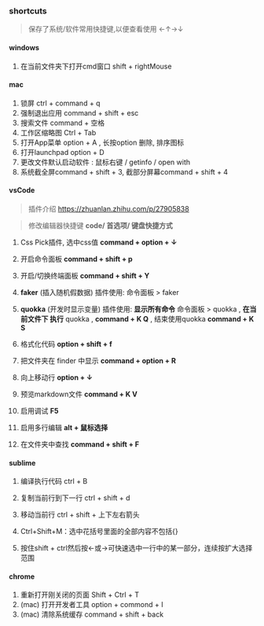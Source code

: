 ###  shortcuts

> 保存了系统/软件常用快捷键,以便查看使用 ←↑→↓



#### windows

1. 在当前文件夹下打开cmd窗口    shift + rightMouse  




#### mac

1. 锁屏 ctrl + command + q
2. 强制退出应用 command + shift + esc
3. 搜索文件 command + 空格
4. 工作区缩略图  Ctrl + Tab
5. 打开App菜单 option + A , 长按option 删除, 排序图标
6. 打开launchpad option + D
7. 更改文件默认启动软件 : 鼠标右键 / getinfo / open with
8. 系统截全屏command + shift + 3, 截部分屏幕command + shift + 4 



#### vsCode

> 插件介绍 https://zhuanlan.zhihu.com/p/27905838

> 修改编辑器快捷键 **code/ 首选项/ 键盘快捷方式**

1. Css Pick插件, 选中css值              **command + option + ↓**

2. 开启命令面板                                **command + shift + p**

3. 开启/切换终端面板                       **command  + shift + Y**

4. **faker** (插入随机假数据) 插件使用: 命令面板 > faker

5. **quokka** (开发时显示变量) 插件使用: **显示所有命令** 命令面板 > quokka , **在当前文件下 执行** quokka , **command + K Q** , 结束使用quokka **command + K S**

6. 格式化代码                                  **option + shift + f**

7. 把文件夹在 finder 中显示          **command + option + R**

8. 向上移动行                                  **option + ↓**

9. 预览markdown文件                  **command + K V**

10. 启用调试                                      **F5**

11. 启用多行编辑                              **alt + 鼠标选择**

12. 在文件夹中查找                          **command + shift + F**

       



#### sublime 

1. 编译执行代码   ctrl + B 

2. 复制当前行到下一行 ctrl + shift + d

3. 移动当前行 ctrl + shift + 上下左右箭头

4. Ctrl+Shift+M：选中花括号里面的全部内容不包括{}

5. 按住shift + ctrl然后按←或→可快速选中一行中的某一部分，连续按扩大选择范围

    

   

#### chrome

1. 重新打开刚关闭的页面  Shift + Ctrl + T 
2. (mac) 打开开发者工具 option + commond + I
3. (mac) 清除系统缓存 command + shift + back

